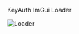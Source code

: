 KeyAuth ImGui Loader

![Loader](https://github.com/panek033/Keyauth-loader-imgui/assets/153004083/eef92619-a758-4eea-9a8f-00b522ae32ab)
